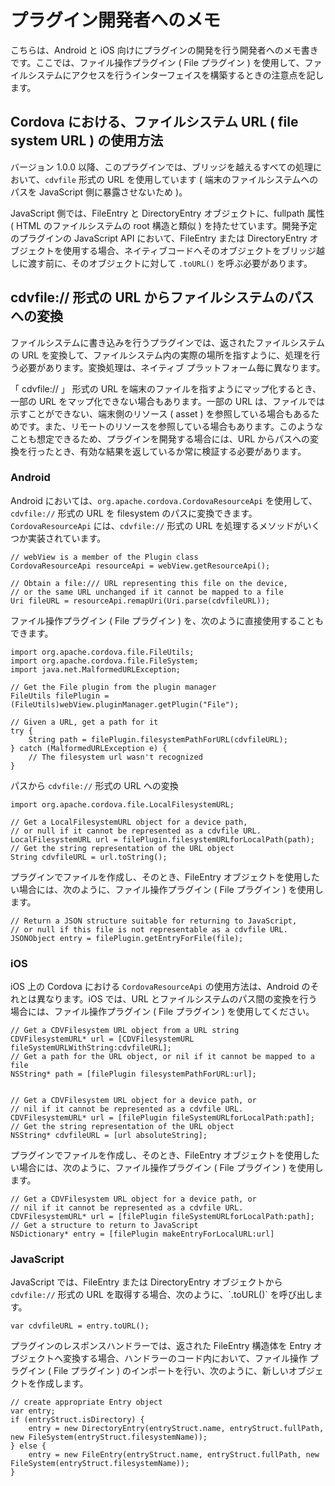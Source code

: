 プラグイン開発者へのメモ
========================

こちらは、Android と iOS
向けにプラグインの開発を行う開発者へのメモ書きです。ここでは、ファイル操作プラグイン
( File プラグイン )
を使用して、ファイルシステムにアクセスを行うインターフェイスを構築するときの注意点を記します。

Cordova における、ファイルシステム URL ( file system URL ) の使用方法
-------------------------------------

バージョン 1.0.0
以降、このプラグインでは、ブリッジを越えるすべての処理において、`cdvfile`
形式の URL を使用しています ( 端末のファイルシステムへのパスを
JavaScript 側に暴露させないため )。

JavaScript 側では、FileEntry と DirectoryEntry オブジェクトに、fullpath
属性 ( HTML のファイルシステムの root 構造と類似 )
を持たせています。開発予定のプラグインの JavaScript API
において、FileEntry または DirectoryEntry
オブジェクトを使用する場合、ネイティブコードへそのオブジェクトをブリッジ越しに渡す前に、そのオブジェクトに対して
`.toURL()` を呼ぶ必要があります。

cdvfile:// 形式の URL からファイルシステムのパスへの変換
--------------------------------------------------------

ファイルシステムに書き込みを行うプラグインでは、返されたファイルシステムの
URL
を変換して、ファイルシステム内の実際の場所を指すように、処理を行う必要があります。変換処理は、ネイティブ
プラットフォーム毎に異なります。

「 cdvfile:// 」 形式の URL
を端末のファイルを指すようにマップ化するとき、一部の URL
をマップ化できない場合もあります。一部の URL
は、ファイルでは示すことができない、端末側のリソース ( asset )
を参照している場合もあるためです。また、リモートのリソースを参照している場合もあります。このようなことも想定できるため、プラグインを開発する場合には、URL
からパスへの変換を行ったとき、有効な結果を返しているか常に検証する必要があります。

### Android

Android においては、`org.apache.cordova.CordovaResourceApi`
を使用して、`cdvfile://` 形式の URL を filesystem
のパスに変換できます。`CordovaResourceApi` には、`cdvfile://` 形式の URL
を処理するメソッドがいくつか実装されています。

    // webView is a member of the Plugin class
    CordovaResourceApi resourceApi = webView.getResourceApi();

    // Obtain a file:/// URL representing this file on the device,
    // or the same URL unchanged if it cannot be mapped to a file
    Uri fileURL = resourceApi.remapUri(Uri.parse(cdvfileURL));

ファイル操作プラグイン ( File プラグイン )
を、次のように直接使用することもできます。

    import org.apache.cordova.file.FileUtils;
    import org.apache.cordova.file.FileSystem;
    import java.net.MalformedURLException;

    // Get the File plugin from the plugin manager
    FileUtils filePlugin = (FileUtils)webView.pluginManager.getPlugin("File");

    // Given a URL, get a path for it
    try {
        String path = filePlugin.filesystemPathForURL(cdvfileURL);
    } catch (MalformedURLException e) {
        // The filesystem url wasn't recognized
    }

パスから `cdvfile://` 形式の URL への変換

    import org.apache.cordova.file.LocalFilesystemURL;

    // Get a LocalFilesystemURL object for a device path,
    // or null if it cannot be represented as a cdvfile URL.
    LocalFilesystemURL url = filePlugin.filesystemURLforLocalPath(path);
    // Get the string representation of the URL object
    String cdvfileURL = url.toString();

プラグインでファイルを作成し、そのとき、FileEntry
オブジェクトを使用したい場合には、次のように、ファイル操作プラグイン (
File プラグイン ) を使用します。

    // Return a JSON structure suitable for returning to JavaScript,
    // or null if this file is not representable as a cdvfile URL.
    JSONObject entry = filePlugin.getEntryForFile(file);

### iOS

iOS 上の Cordova における `CordovaResourceApi` の使用方法は、Android
のそれとは異なります。iOS では、URL
とファイルシステムのパス間の変換を行う場合には、ファイル操作プラグイン (
File プラグイン ) を使用してください。

    // Get a CDVFilesystem URL object from a URL string
    CDVFilesystemURL* url = [CDVFilesystemURL fileSystemURLWithString:cdvfileURL];
    // Get a path for the URL object, or nil if it cannot be mapped to a file
    NSString* path = [filePlugin filesystemPathForURL:url];


    // Get a CDVFilesystem URL object for a device path, or
    // nil if it cannot be represented as a cdvfile URL.
    CDVFilesystemURL* url = [filePlugin fileSystemURLforLocalPath:path];
    // Get the string representation of the URL object
    NSString* cdvfileURL = [url absoluteString];

プラグインでファイルを作成し、そのとき、FileEntry
オブジェクトを使用したい場合には、次のように、ファイル操作プラグイン (
File プラグイン ) を使用します。

    // Get a CDVFilesystem URL object for a device path, or
    // nil if it cannot be represented as a cdvfile URL.
    CDVFilesystemURL* url = [filePlugin fileSystemURLforLocalPath:path];
    // Get a structure to return to JavaScript
    NSDictionary* entry = [filePlugin makeEntryForLocalURL:url]

### JavaScript

JavaScript では、FileEntry または DirectoryEntry オブジェクトから
`cdvfile://` 形式の URL を取得する場合、次のように、\`.toURL()\`
を呼び出します。

``` {.sourceCode .javascript}
var cdvfileURL = entry.toURL();
```

プラグインのレスポンスハンドラーでは、返された FileEntry 構造体を Entry
オブジェクトへ変換する場合、ハンドラーのコード内において、ファイル操作
プラグイン ( File プラグイン )
のインポートを行い、次のように、新しいオブジェクトを作成します。

``` {.sourceCode .javascript}
// create appropriate Entry object
var entry;
if (entryStruct.isDirectory) {
    entry = new DirectoryEntry(entryStruct.name, entryStruct.fullPath, new FileSystem(entryStruct.filesystemName));
} else {
    entry = new FileEntry(entryStruct.name, entryStruct.fullPath, new FileSystem(entryStruct.filesystemName));
}
```
